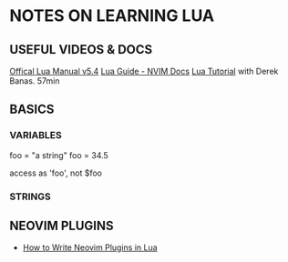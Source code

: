 # NOTES ON LEARNING LUA

## USEFUL VIDEOS & DOCS

[Offical Lua Manual v5.4](http://www.lua.org/manual/5.4/)
[Lua Guide - NVIM Docs](https://neovim.io/doc/user/lua-guide.html)
[Lua Tutorial](https://www.youtube.com/watch?v=iMacxZQMPXs) with Derek Banas. 57min

## BASICS

### VARIABLES

foo = "a string"
foo = 34.5

access as 'foo', not $foo

### STRINGS

## NEOVIM PLUGINS

- [How to Write Neovim Plugins in Lua](https://dev.to/2nit/how-to-write-neovim-plugins-in-lua-5cca)
